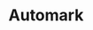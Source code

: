 ---
title: "Automark"

categories: ['']

tags: ['automark']

arwords: 
 - 'التقييم اﻵلي'
 - 'تسجيل الدرجات آليا'

arexps: []

enwords: ['Automark']

enexps: []

arlexicons: 
 - 'س'
 - 'ق'

enlexicons: 'A'

authors: ['Ruqayya Roshdy']

translators: ['X']

citations: 'تطبيقات أساسية في المعالجة الآلية للغة العربية'

sources: 'مركز الملك عبدالله بن عبدالعزيز الدولي لخدمة اللغة العربية'

slug: ""
---